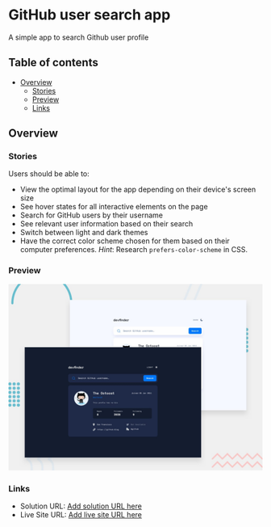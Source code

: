 # GitHub user search app

A simple app to search Github user profile

## Table of contents

- [Overview](#overview)
  - [Stories](#stories)
  - [Preview](#preview)
  - [Links](#links)

## Overview

### Stories

Users should be able to:

- View the optimal layout for the app depending on their device's screen size
- See hover states for all interactive elements on the page
- Search for GitHub users by their username
- See relevant user information based on their search
- Switch between light and dark themes
- Have the correct color scheme chosen for them based on their computer
  preferences. _Hint_: Research `prefers-color-scheme` in CSS.

### Preview

![](./preview.jpg)

### Links

- Solution URL:
  [Add solution URL here](https://github.com/sohhamm/github-user-search-app)
- Live Site URL:
  [Add live site URL here](https://sohhamm.github.io/github-user-search-app/)

